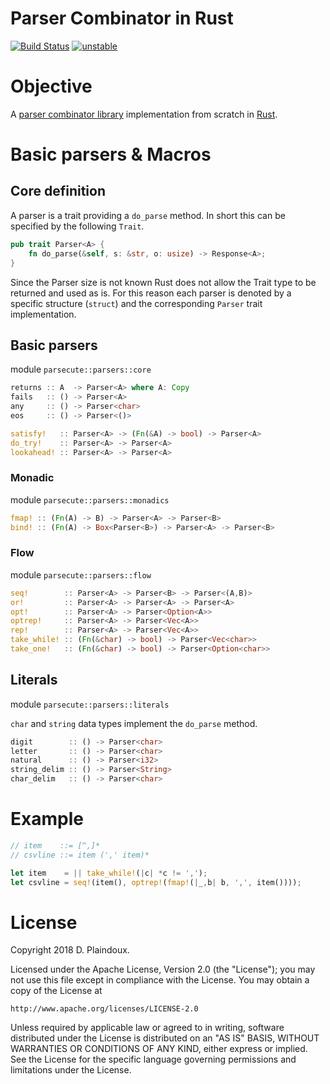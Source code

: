 # Parser Combinator in Rust

[![Build Status](https://travis-ci.org/d-plaindoux/parsec.rust.svg?branch=master)](https://travis-ci.org/d-plaindoux/parsec.rust)
[![unstable](http://badges.github.io/stability-badges/dist/unstable.svg)](http://github.com/badges/stability-badges)

# Objective 

A [parser combinator library](https://www.microsoft.com/en-us/research/wp-content/uploads/2016/02/parsec-paper-letter.pdf)
implementation from scratch in [Rust](https://www.rust-lang.org/en-US/).

# Basic parsers & Macros

## Core definition

A parser is a trait providing a `do_parse` method. In short this can be specified by the following `Trait`.

```rust
pub trait Parser<A> {
    fn do_parse(&self, s: &str, o: usize) -> Response<A>;
}
```

Since the Parser size is not known Rust does not allow the Trait type to be returned and used as is. For this reason each parser is denoted by a specific
structure (`struct`) and the corresponding `Parser` trait implementation.

## Basic parsers

module `parsecute::parsers::core`

```rust
returns :: A  -> Parser<A> where A: Copy
fails   :: () -> Parser<A>
any     :: () -> Parser<char>
eos     :: () -> Parser<()>
```

```rust
satisfy!   :: Parser<A> -> (Fn(&A) -> bool) -> Parser<A>
do_try!    :: Parser<A> -> Parser<A>
lookahead! :: Parser<A> -> Parser<A>
```

### Monadic 

module `parsecute::parsers::monadics`

```rust
fmap! :: (Fn(A) -> B) -> Parser<A> -> Parser<B>
bind! :: (Fn(A) -> Box<Parser<B>) -> Parser<A> -> Parser<B>
```

### Flow

module `parsecute::parsers::flow`

```rust
seq!        :: Parser<A> -> Parser<B> -> Parser<(A,B)>
or!         :: Parser<A> -> Parser<A> -> Parser<A>
opt!        :: Parser<A> -> Parser<Option<A>>
optrep!     :: Parser<A> -> Parser<Vec<A>>
rep!        :: Parser<A> -> Parser<Vec<A>>
take_while! :: (Fn(&char) -> bool) -> Parser<Vec<char>>
take_one!   :: (Fn(&char) -> bool) -> Parser<Option<char>>
```

## Literals

module `parsecute::parsers::literals`

`char` and `string` data types implement the `do_parse` method.

```rust
digit        :: () -> Parser<char>
letter       :: () -> Parser<char>
natural      :: () -> Parser<i32>
string_delim :: () -> Parser<String>
char_delim   :: () -> Parser<char>
```

# Example

```rust
// item    ::= [^,]*
// csvline ::= item (',' item)*

let item    = || take_while!(|c| *c != ',');
let csvline = seq!(item(), optrep!(fmap!(|_,b| b, ',', item())));
```

# License

Copyright 2018 D. Plaindoux.

Licensed under the Apache License, Version 2.0 (the "License");
you may not use this file except in compliance with the License.
You may obtain a copy of the License at

    http://www.apache.org/licenses/LICENSE-2.0

Unless required by applicable law or agreed to in writing, software
distributed under the License is distributed on an "AS IS" BASIS,
WITHOUT WARRANTIES OR CONDITIONS OF ANY KIND, either express or implied.
See the License for the specific language governing permissions and
limitations under the License.
